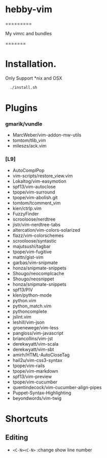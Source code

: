 # hebby-vim
=========

My vimrc and bundles

=======

# Installation.

Only Support *nix and OSX

```bash
  ./install.sh
```

# Plugins

### gmarik/vundle
 * MarcWeber/vim-addon-mw-utils
 * tomtom/tlib_vim
 * mileszs/ack.vim

### [L9]
 * AutoComplPop
 * vim-scripts/restore_view.vim
 * Lokaltog/vim-easymotion
 * spf13/vim-autoclose
 * tpope/vim-surround
 * tpope/vim-abolish.git
 * tomtom/tcomment_vim
 * kien/ctrlp.vim
 * FuzzyFinder
 * scrooloose/nerdtree
 * jistr/vim-nerdtree-tabs
 * altercation/vim-colors-solarized
 * flazz/vim-colorschemes
 * scrooloose/syntastic
 * majutsushi/tagbar
 * tpope/vim-fugitive
 * mattn/gist-vim
 * garbas/vim-snipmate
 * honza/snipmate-snippets
 * Shougo/neocomplcache
 * Shougo/neosnippet
 * honza/snipmate-snippets
 * spf13/PIV
 * klen/python-mode
 * python.vim
 * python_match.vim
 * pythoncomplete
 * jslint.vim
 * leshill/vim-json
 * groenewege/vim-less
 * pangloss/vim-javascript
 * briancollins/vim-jst
 * derekwyatt/vim-scala
 * derekwyatt/vim-sbt
 * amirh/HTML-AutoCloseTag
 * hail2u/vim-css3-syntax
 * tpope/vim-rails
 * tpope/vim-markdown
 * spf13/vim-preview
 * tpope/vim-cucumber
 * quentindecock/vim-cucumber-align-pipes
 * Puppet-Syntax-Highlighting
 * beyondwords/vim-twig


# Shortcuts

## Editing

 * `<C-N><C-N>` :change show line number

